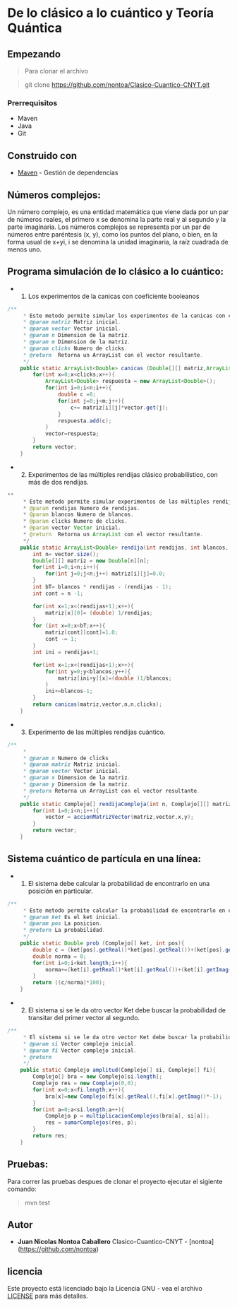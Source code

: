 # De lo clásico a lo cuántico y Teoría Quántica


## Empezando

>Para clonar el archivo 

>git clone https://github.com/nontoa/Clasico-Cuantico-CNYT.git

### Prerrequisitos
* Maven
* Java
* Git


## Construido con

* [Maven](https://maven.apache.org/) - Gestión de dependencias


## Números complejos:

Un número complejo, es una entidad matemática que viene dada por un par de números reales, el primero x se denomina la parte real y al segundo y la parte imaginaria. Los números complejos se representa por un par de números entre paréntesis (x, y), como los puntos del plano, o bien, en la forma usual de x+yi, i se denomina la unidad imaginaria, la raíz cuadrada de menos uno.

## Programa simulación de lo clásico a lo cuántico:

* 1. Los experimentos de la canicas con coeficiente booleanos

```java
/**
     * Este metodo permite simular los experimentos de la canicas con coeficiente booleanos.
     * @param matriz Matriz inicial.
     * @param vector Vector inicial.
     * @param n Dimension de la matriz.
     * @param m Dimension de la matriz.
     * @param clicks Numero de clicks.
     * @return  Retorna un ArrayList con el vector resultante.
     */
    public static ArrayList<Double> canicas (Double[][] matriz,ArrayList<Double> vector , int n , int m, int clicks){
        for(int x=0;x<clicks;x++){
            ArrayList<Double> respuesta = new ArrayList<Double>();
            for(int i=0;i<n;i++){
                double c =0;
                for(int j=0;j<m;j++){
                    c+= matriz[i][j]*vector.get(j);
                }
                respuesta.add(c);
            }
            vector=respuesta;
        }        
        return vector;
    }
```

* 2. Experimentos de las múltiples rendijas clásico probabilístico, con más de dos rendijas.

```java
**
     * Este metodo permite simular experimentos de las múltiples rendijas clásico probabilístico, con más de dos rendijas.
     * @param rendijas Numero de rendijas.
     * @param blancos Numero de blancos.
     * @param clicks Numero de clicks.
     * @param vector Vector inicial.
     * @return  Retorna un ArrayList con el vector resultante.
     */
    public static ArrayList<Double> rendija(int rendijas, int blancos, int clicks ,ArrayList<Double> vector){
        int n= vector.size();
        Double[][] matriz = new Double[n][n];
        for(int i=0;i<n;i++){
            for(int j=0;j<n;j++) matriz[i][j]=0.0;        
        }
        int bT= blancos * rendijas - (rendijas - 1);
        int cont = n -1;

        for(int x=1;x<(rendijas+1);x++){
            matriz[x][0]= (double) 1/rendijas;        
        }
        for (int x=0;x<bT;x++){
            matriz[cont][cont]=1.0;
            cont -= 1;
        }
        int ini = rendijas+1;

        for(int x=1;x<(rendijas+1);x++){
            for(int y=0;y<blancos;y++){
                matriz[ini+y][x]=(double )1/blancos;
            }
            ini+=blancos-1;
        }                
        return canicas(matriz,vector,n,n,clicks);
    }
```

* 3. Experimento de las múltiples rendijas cuántico.

```java
/**
     * 
     * @param n Numero de clicks
     * @param matriz Matriz inicial.
     * @param vector Vector inicial.
     * @param x Dimension de la matriz.
     * @param y Dimension de la matriz.
     * @return Retorna un ArrayList con el vector resultante.
     */
    public static Complejo[] rendijaCompleja(int n, Complejo[][] matriz, Complejo[] vector,int x, int y){
        for(int i=0;i<n;i++){
            vector = accionMatrizVector(matriz,vector,x,y);
        }        
        return vector;
    }
```

## Sistema cuántico de partícula en una línea:

* 1. El sistema debe calcular la probabilidad de encontrarlo en una posición en particular.

```java
/**
     * Este metodo permite calcular la probabilidad de encontrarlo en una posicion en especifico.
     * @param ket Es el ket inicial.
     * @param pos La posicion.
     * @return La probabilidad.
     */
    public static Double prob (Complejo[] ket, int pos){
        double c = (ket[pos].getReal()*ket[pos].getReal())+(ket[pos].getImag()*ket[pos].getImag());
        double norma = 0;
        for(int i=0;i<ket.length;i++){
            norma+=(ket[i].getReal()*ket[i].getReal())+(ket[i].getImag()*ket[i].getImag());
        }
        return ((c/norma)*100);
    }
```

* 2. El sistema si se le da otro vector Ket debe buscar la probabilidad de transitar del primer vector al segundo.

```java
/**
     * El sistema si se le da otro vector Ket debe buscar la probabilidad de transitar del primer vector al segundo.
     * @param si Vector complejo inicial.
     * @param fi Vector complejo inicial.
     * @return 
     */
    public static Complejo amplitud(Complejo[] si, Complejo[] fi){
        Complejo[] bra = new Complejo[si.length];
        Complejo res = new Complejo(0,0);
        for(int x=0;x<fi.length;x++){
            bra[x]=new Complejo(fi[x].getReal(),fi[x].getImag()*-1);
        }
        for(int a=0;a<si.length;a++){
            Complejo p = multiplicacionComplejos(bra[a], si[a]);
            res = sumarComplejos(res, p);
        }        
        return res;        
    }
```

## Pruebas:

Para correr las pruebas despues de clonar el proyecto ejecutar el sigiente comando:

>mvn test


## Autor


* **Juan Nicolas Nontoa Caballero**  Clasico-Cuantico-CNYT - [nontoa] (https://github.com/nontoa)

## licencia

Este proyecto está licenciado bajo la Licencia GNU - vea el archivo [LICENSE](LICENSE) para más detalles.

